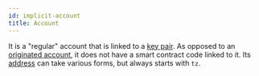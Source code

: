 ```yaml
---
id: implicit-account
title: Account
---
```


It is a "regular" account that is linked to a [key pair](cryptography/key-pair). As opposed to an [originated account](operations/originated-account), it does not have a smart contract code linked to it. Its [address](cryptography/address) can take various forms, but always starts with `tz`.